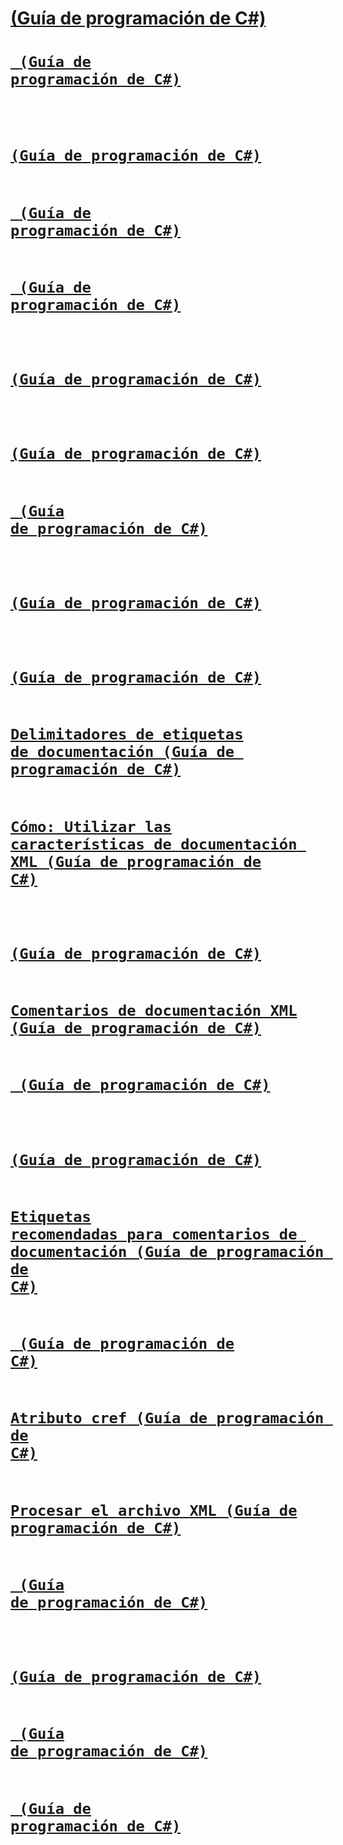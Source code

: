 # [<remarks> (Guía de programación de C#)](remarks.md)
# [<code> (Guía de programación de C#)](code.md)
# [<exception> (Guía de programación de C#)](exception.md)
# [<list> (Guía de programación de C#)](list.md)
# [<para> (Guía de programación de C#)](para.md)
# [<returns> (Guía de programación de C#)](returns.md)
# [<summary> (Guía de programación de C#)](summary.md)
# [<c> (Guía de programación de C#)](code-inline.md)
# [<include> (Guía de programación de C#)](include.md)
# [<typeparam> (Guía de programación de C#)](typeparam.md)
# [Delimitadores de etiquetas de documentación (Guía de programación de C#)](delimiters-for-documentation-tags.md)
# [Cómo: Utilizar las características de documentación XML (Guía de programación de C#)](how-to-use-the-xml-documentation-features.md)
# [<seealso> (Guía de programación de C#)](seealso.md)
# [Comentarios de documentación XML (Guía de programación de C#)](xml-documentation-comments.md)
# [<permission> (Guía de programación de C#)](permission.md)
# [<paramref> (Guía de programación de C#)](paramref.md)
# [Etiquetas recomendadas para comentarios de documentación (Guía de programación de C#)](recommended-tags-for-documentation-comments.md)
# [<typeparamref> (Guía de programación de C#)](typeparamref.md)
# [Atributo cref (Guía de programación de C#)](cref-attribute.md)
# [Procesar el archivo XML (Guía de programación de C#)](processing-the-xml-file.md)
# [<param> (Guía de programación de C#)](param.md)
# [<example> (Guía de programación de C#)](example.md)
# [<value> (Guía de programación de C#)](value.md)
# [<see> (Guía de programación de C#)](see.md)
